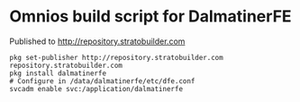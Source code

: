 # Omnios build script for DalmatinerFE

Published to http://repository.stratobuilder.com


```
pkg set-publisher http://repository.stratobuilder.com repository.stratobuilder.com
pkg install dalmatinerfe
# Configure in /data/dalmatinerfe/etc/dfe.conf
svcadm enable svc:/application/dalmatinerfe
```
